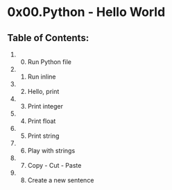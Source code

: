 # 0x00.Python - Hello World
## Table of Contents:
1. 0. Run Python file
2. 1. Run inline
3. 2. Hello, print
4. 3. Print integer
5. 4. Print float
6. 5. Print string
7. 6. Play with strings
8. 7. Copy - Cut - Paste
9. 8. Create a new sentence

